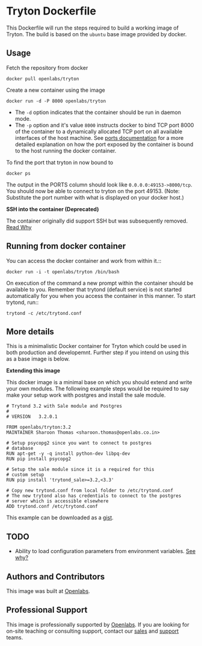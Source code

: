 # Tryton Dockerfile

This Dockerfile will run the steps required to build a working image of
Tryton. The build is based on the `ubuntu` base image provided by docker.

## Usage

Fetch the repository from docker

    docker pull openlabs/tryton

Create a new container using the image

    docker run -d -P 8000 openlabs/tryton

* The `-d` option indicates that the container should be run in daemon
  mode.
* The `-p` option and it's value `8000` instructs docker to bind TCP port 8000
  of the container to a dynamically allocated TCP port on all available
  interfaces of the host machine.
  See [ports documentation](http://docs.docker.io/use/port_redirection/#port-redirection)
  for a more detailed explanation on how the port exposed by the container is
  bound to the host running the docker container.

To find the port that tryton in now bound to

    docker ps

The output in the PORTS column should look like `0.0.0.0:49153->8000/tcp`.
You should now be able to connect to tryton on the port 49153. (Note:
Substitute the port number with what is displayed on your docker host.)

**SSH into the container (Deprecated)**

The container originally did support SSH but was subsequently removed.
[Read Why](http://blog.docker.com/2014/06/why-you-dont-need-to-run-sshd-in-docker/)

## Running from docker container

You can access the docker container and work from within it.::

    docker run -i -t openlabs/tryton /bin/bash

On execution of the command a new prompt within the container should be
available to you. Remember that trytond (default service) is not started
automatically for you when you access the container in this manner. To
start trytond, run::

    trytond -c /etc/trytond.conf

## More details

This is a minimalistic Docker container for Tryton which could be used in
both production and developemnt. Further step if you intend on using this
as a base image is below.

**Extending this image**

This docker image is a minimal base on which you should extend and write
your own modules. The following example steps would be required to say
make your setup work with postgres and install the sale module.


    # Trytond 3.2 with Sale module and Postgres
    #
    # VERSION	3.2.0.1

    FROM openlabs/tryton:3.2
    MAINTAINER Sharoon Thomas <sharoon.thomas@openlabs.co.in>

    # Setup psycopg2 since you want to connect to postgres
    # database
    RUN apt-get -y -q install python-dev libpq-dev
    RUN pip install psycopg2

    # Setup the sale module since it is a required for this
    # custom setup
    RUN pip install 'trytond_sale>=3.2,<3.3'

    # Copy new trytond.conf from local folder to /etc/trytond.conf
    # The new trytond also has credentials to connect to the postgres
    # server which is accessible elsewhere
    ADD trytond.conf /etc/trytond.conf

This example can be downloaded as a [gist](https://gist.github.com/sharoonthomas/a75cf7b02173fa3556cf).

## TODO

* Ability to load configuration parameters from environment variables.
  [See why?](http://12factor.net/config)

## Authors and Contributors

This image was built at [Openlabs](http://www.openlabs.co.in).

## Professional Support

This image is professionally supported by [Openlabs](http://www.openlabs.co.in).
If you are looking for on-site teaching or consulting support, contact our
[sales](mailto:sales@openlabs.co.in) and [support](mailto:support@openlabs.co.in) teams.
